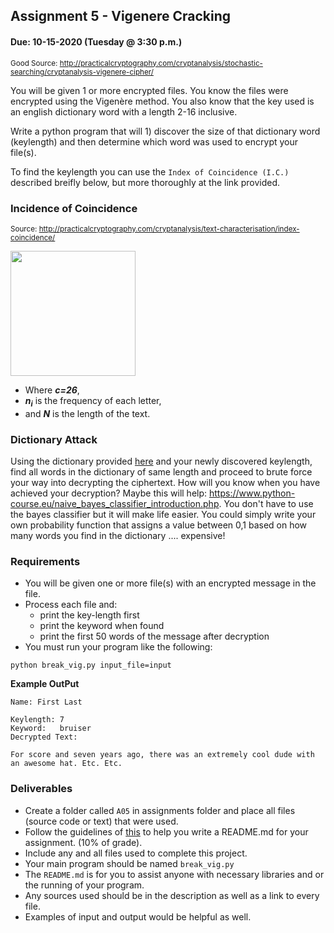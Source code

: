 ## Assignment 5 - Vigenere Cracking
#### Due: 10-15-2020 (Tuesday @ 3:30 p.m.)

<sup>Good Source: http://practicalcryptography.com/cryptanalysis/stochastic-searching/cryptanalysis-vigenere-cipher/</sup>

You will be given 1 or more encrypted files. You know the files were encrypted using the Vigenère method. You also know that the key used is an english dictionary word with a length 2-16 inclusive.

Write a python program that will 1) discover the size of that dictionary word (keylength) and then determine which word was used to encrypt your file(s).

To find the keylength you can use the `Index of Coincidence (I.C.)` described breifly below, but more thoroughly at the link provided.

### Incidence of Coincidence
<sup>Source: http://practicalcryptography.com/cryptanalysis/text-characterisation/index-coincidence/</sup>

<img src="https://cs.msutexas.edu/~griffin/zcloud/zcloud-files/ic.png" width="200">

- Where ***c=26***, 
- ***n***<sub>***i***</sub> is the frequency of each letter, 
- and ***N*** is the length of the text.

### Dictionary Attack

Using the dictionary provided [here](../../Resources/dictionary.json) and your newly discovered keylength, find all words in the dictionary of same length and proceed to brute force your way into decrypting the ciphertext. How will you know when you have achieved your decryption? Maybe this will help: https://www.python-course.eu/naive_bayes_classifier_introduction.php. You don't 
have to use the bayes classifier but it will make life easier. You could simply write your own probability function that assigns a value between 0,1 based on how many words you find in the dictionary .... expensive!

### Requirements

- You will be given one or more file(s) with an encrypted message in the file. 
- Process each file and:
  - print the key-length first
  - print the keyword when found
  - print the first 50 words of the message after decryption
- You must run your program like the following:

```
python break_vig.py input_file=input 
```

**Example OutPut**
```
Name: First Last

Keylength: 7
Keyword:   bruiser
Decrypted Text:

For score and seven years ago, there was an extremely cool dude with an awesome hat. Etc. Etc.
```


### Deliverables

- Create a folder called `A05` in assignments folder and place all files (source code or text) that were used.
- Follow the guidelines of [this](../../Resources/02-Readmees/README.md) to help you write a README.md for your assignment. (10% of grade).
- Include any and all files used to complete this project. 
- Your main program should be named `break_vig.py`
- The `README.md` is for you to assist anyone with necessary libraries and or the running of your program. 
- Any sources used should be in the description as well as a link to every file. 
- Examples of input and output would be helpful as well.


